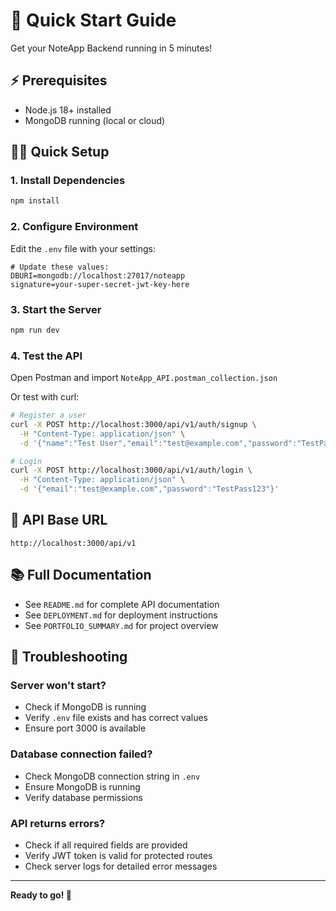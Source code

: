 # 🚀 Quick Start Guide

Get your NoteApp Backend running in 5 minutes!

## ⚡ **Prerequisites**
- Node.js 18+ installed
- MongoDB running (local or cloud)

## 🏃‍♂️ **Quick Setup**

### 1. **Install Dependencies**
```bash
npm install
```

### 2. **Configure Environment**
Edit the `.env` file with your settings:
```env
# Update these values:
DBURI=mongodb://localhost:27017/noteapp
signature=your-super-secret-jwt-key-here
```

### 3. **Start the Server**
```bash
npm run dev
```

### 4. **Test the API**
Open Postman and import `NoteApp_API.postman_collection.json`

Or test with curl:
```bash
# Register a user
curl -X POST http://localhost:3000/api/v1/auth/signup \
  -H "Content-Type: application/json" \
  -d '{"name":"Test User","email":"test@example.com","password":"TestPass123","cPassword":"TestPass123"}'

# Login
curl -X POST http://localhost:3000/api/v1/auth/login \
  -H "Content-Type: application/json" \
  -d '{"email":"test@example.com","password":"TestPass123"}'
```

## 🎯 **API Base URL**
```
http://localhost:3000/api/v1
```

## 📚 **Full Documentation**
- See `README.md` for complete API documentation
- See `DEPLOYMENT.md` for deployment instructions
- See `PORTFOLIO_SUMMARY.md` for project overview

## 🔧 **Troubleshooting**

### Server won't start?
- Check if MongoDB is running
- Verify `.env` file exists and has correct values
- Ensure port 3000 is available

### Database connection failed?
- Check MongoDB connection string in `.env`
- Ensure MongoDB is running
- Verify database permissions

### API returns errors?
- Check if all required fields are provided
- Verify JWT token is valid for protected routes
- Check server logs for detailed error messages

---

**Ready to go! 🎉**
